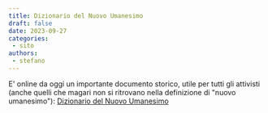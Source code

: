 ```yaml
---
title: Dizionario del Nuovo Umanesimo
draft: false 
date: 2023-09-27
categories:
 - sito
authors: 
 - stefano
---
```


E' online da oggi un importante documento storico, utile per tutti gli attivisti (anche quelli che magari non si ritrovano nella definizione di "nuovo umanesimo"):
[Dizionario del Nuovo Umanesimo](../../../scuola/biblioteca/dizionario-nuovo-umanesimo.md)

